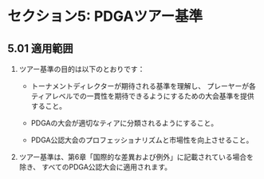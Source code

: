 # セクション5: PDGAツアー基準

## 5.01 適用範囲

1. ツアー基準の目的は以下のとおりです：

    * トーナメントディレクターが期待される基準を理解し、
    プレーヤーが各ティアレベルでの一貫性を期待できるようにするための大会基準を提供すること。

    * PDGAの大会が適切なティアに分類されるようにすること。

    * PDGA公認大会のプロフェッショナリズムと市場性を向上させること。

2. ツアー基準は、第6章「国際的な差異および例外」に記載されている場合を除き、
すべてのPDGA公認大会に適用されます。
